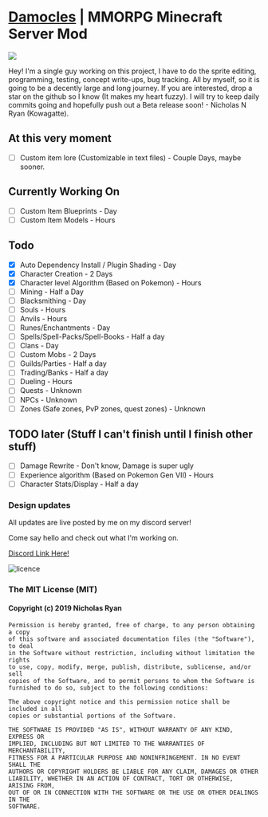 # [Damocles](https://damocles.ca/) | MMORPG Minecraft Server Mod
![](https://imgur.com/U0ZK1gD.png)

Hey! I'm a single guy working on this project, I have to do the sprite editing,
programming, testing, concept write-ups, bug tracking. All by myself, so it is
going to be a decently large and long journey. If you are interested, drop a star
on the github so I know (It makes my heart fuzzy). I will try to keep daily commits
going and hopefully push out a Beta release soon! - Nicholas N Ryan (Kowagatte).

## At this very moment
 - [ ] Custom item lore (Customizable in text files) - Couple Days, maybe sooner.

## Currently Working On
- [ ] Custom Item Blueprints - Day
- [ ] Custom Item Models - Hours

## Todo
- [x] Auto Dependency Install / Plugin Shading - Day
- [x] Character Creation - 2 Days
- [x] Character level Algorithm (Based on Pokemon) - Hours
- [ ] Mining - Half a Day
- [ ] Blacksmithing - Day
- [ ] Souls - Hours
- [ ] Anvils - Hours
- [ ] Runes/Enchantments - Day
- [ ] Spells/Spell-Packs/Spell-Books - Half a day
- [ ] Clans - Day
- [ ] Custom Mobs - 2 Days
- [ ] Guilds/Parties - Half a day
- [ ] Trading/Banks - Half a day
- [ ] Dueling - Hours
- [ ] Quests - Unknown
- [ ] NPCs - Unknown
- [ ] Zones (Safe zones, PvP zones, quest zones) - Unknown

## TODO later (Stuff I can't finish until I finish other stuff)
- [ ] Damage Rewrite - Don't know, Damage is super ugly
- [ ] Experience algorithm (Based on Pokemon Gen VII) - Hours
- [ ] Character Stats/Display - Half a day

### Design updates
All updates are live posted by me on my discord server!

Come say hello and check out what I'm working on.

[Discord Link Here!](https://discord.gg/q2xKbPh)

![licence](https://imgur.com/Y5kHTx2.png)

### The MIT License (MIT)

#### Copyright (c) 2019 Nicholas Ryan

```
Permission is hereby granted, free of charge, to any person obtaining a copy
of this software and associated documentation files (the "Software"), to deal
in the Software without restriction, including without limitation the rights
to use, copy, modify, merge, publish, distribute, sublicense, and/or sell
copies of the Software, and to permit persons to whom the Software is
furnished to do so, subject to the following conditions:

The above copyright notice and this permission notice shall be included in all
copies or substantial portions of the Software.

THE SOFTWARE IS PROVIDED "AS IS", WITHOUT WARRANTY OF ANY KIND, EXPRESS OR
IMPLIED, INCLUDING BUT NOT LIMITED TO THE WARRANTIES OF MERCHANTABILITY,
FITNESS FOR A PARTICULAR PURPOSE AND NONINFRINGEMENT. IN NO EVENT SHALL THE
AUTHORS OR COPYRIGHT HOLDERS BE LIABLE FOR ANY CLAIM, DAMAGES OR OTHER
LIABILITY, WHETHER IN AN ACTION OF CONTRACT, TORT OR OTHERWISE, ARISING FROM,
OUT OF OR IN CONNECTION WITH THE SOFTWARE OR THE USE OR OTHER DEALINGS IN THE
SOFTWARE.
```
